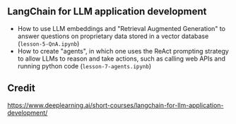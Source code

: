 ## LangChain for LLM application development 

* How to use LLM embeddings and "Retrieval Augmented Generation" to answer questions on proprietary data stored in a vector database
(`lesson-5-QnA.ipynb`)
* How to create "agents", in which one uses the ReAct prompting strategy to allow LLMs to reason and take actions, 
such as calling web APIs and running python code (`lesson-7-agents.ipynb`)

## Credit 

https://www.deeplearning.ai/short-courses/langchain-for-llm-application-development/